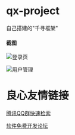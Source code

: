 # qx-project

自己搭建的"千寻框架"

#### 截图

![登录页](/screenshot/login.png)

![用户管理](/screenshot/usermanage.png)

 # 良心友情链接

[腾讯QQ群快速检索](http://u.720life.cn/s/8cf73f7c)

[软件免费开发论坛](http://u.720life.cn/s/bbb01dc0)